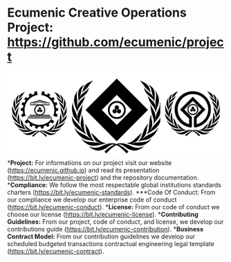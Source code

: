 # Ecumenic Creative Operations Project: https://github.com/ecumenic/project
![Our Logo](https://github.com/ecumenic/project/blob/master/Ecumenic%20Creative%20Operations%20Logo.png)
***Project:** For informations on our project visit our website (https://ecumenic.github.io) and read its presentation (https://bit.ly/ecumenic-project) and the repository documentation.
***Compliance:** We follow the most respectable global institutions standards charters (https://bit.ly/ecumenic-standards).
***Code Of Conduct: From our compliance we develop our enterprise code of conduct (https://bit.ly/ecumenic-conduct).
***License:** From our code of conduct we choose our license (https://bit.ly/ecumenic-license).
***Contributing Guidelines:** From our project, code of conduct, and license, we develop our contributions guide (https://bit.ly/ecumenic-contribution).
***Business Contract Model:** From our contribution guidelines we develop our scheduled budgeted transactions contractual engineering legal template (https://bit.ly/ecumenic-contract).

